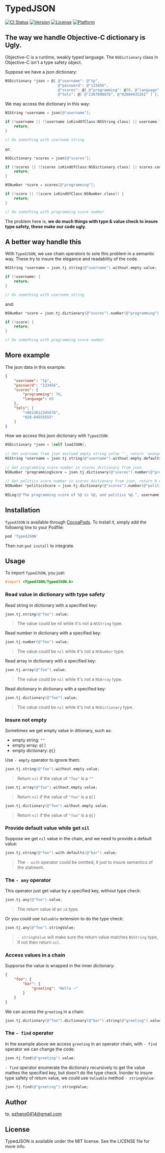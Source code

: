 # TypedJSON

[![CI Status](https://img.shields.io/travis/tp/TypedJSON.svg?style=flat)](https://travis-ci.org/tp/TypedJSON)
[![Version](https://img.shields.io/cocoapods/v/TypedJSON.svg?style=flat)](https://cocoapods.org/pods/TypedJSON)
[![License](https://img.shields.io/cocoapods/l/TypedJSON.svg?style=flat)](https://cocoapods.org/pods/TypedJSON)
[![Platform](https://img.shields.io/cocoapods/p/TypedJSON.svg?style=flat)](https://cocoapods.org/pods/TypedJSON)

## The way we handle Objective-C dictionary is Ugly.

Objective-C is a runtime, weakly typed language. The `NSDictionary` class in Objective-C isn't a type safety object. 

Suppose we have a json dictionary:

```objectivec
NSDictionary *json = @{ @"username": @"tp",
                        @"password": @"123456",
                        @"scores": @{ @"programming": @70, @"language": @80 },
                        @"tels": @[ @"1367890876", @"02884435261" ] };
```

We may access the dictionary in this way:

```objectivec
NSString *username = json[@"username"];

if (!username || ![username isKindOfClass:NSString.class] || username.length == 0) {
    return;
}

// Do something with username string
```

or:

```objectivec
NSDictionary *scores = json[@"scores"];

if (!scores || ![scores isKindOfClass:NSDictionary.class] || scores.count == 0) {
    return;
}

NSNumber *score = scores[@"programming"];

if (!score || ![score isKindOfClass:NSNumber.class]) {
    return;
}

// Do something with programming score number
```

The problem here is, **we do much things with type & value check to insure type safety, these make our code ugly**.

## A better way handle this

With `TypedJSON`, we use chain operators to sole this problem in a semantic way. These try to insure the elegance and readability of the code.

```objectivec
NSString *username = json.tj.string(@"username").without.empty.value;

if (!username) {
    return;
}

// Do something with username string
```

and:

```objectivec
NSNumber *score = json.tj.dictionary(@"scores").number(@"programming").value;

if (!score) {
    return;
}

// Do something with programming score number
```

## More example

The json data in this example:

```json
{
	"username": "tp",
	"password": "123456",
	"scores": {
		"programming": 70,
		"language": 80
	},
	"tels": [
		"+8613612345678",
		"028-84555555"
	]
}
```

How we access this json dictionary with `TypedJSON`:

```objective-c
NSDictionary *json = [self loadJSON];
    
// Get username from json exclued empty string value '', return 'anonymous' while nil.
NSString *username = json.tj.string(@"username").without.empty.defaults(@"anonymous").value;
    
// Get programming score number in scores dictionary from json.
NSNumber *programmingScore = json.tj.dictionary(@"scores").number(@"programming").value;
    
// Get politics score number in scores dictionary from json, return 0 while politics do not exists.
NSNumber *politicsScore = json.tj.dictionary(@"scores").number(@"politics").with.defaults(@0).value;
    
NSLog(@"The programming score of %@ is %@, and politics %@.", username, programmingScore, politicsScore);
```

## Installation

`TypedJSON` is available through [CocoaPods](https://cocoapods.org). To install
it, simply add the following line to your Podfile:

```ruby
pod 'TypedJSON'
```

Then run `pod install` to integrate.

## Usage

To import `TypedJSON`, you just:

```objectivec
#import <TypedJSON/TypedJSON.h>
```

### Read value in dictionary with type safety

Read string in dictionary with a specified key:

```objectivec
json.tj.string(@"foo").value;
```

> The value could be nil while it's not a `NSString` type.

Read number in dictionary with a specified key:

```objectivec
json.tj.number(@"foo").value;
```

> The value could be `nil` while it's not a `NSNumber` type.

Read array in dictionary with a specified key:

```objectivec
json.tj.array(@"foo").value;
```

> The value could be `nil` while it's not a `NSArray` type.

Read dictionary in dictionary with a specified key:

```objectivec
json.tj.dictionary(@"foo").value;
```
> The value could be `nil` while it's not a `NSDictionary` type.

### Insure not empty

Sometimes we get empty value in ditionary, such as:

- empty string: `""`
- empty array: `@[]`
- empty dictionary: `@{}`

Use `- empty` operator to ignore them:

```objectivec
json.tj.string(@"foo").without.empty.value;
```

> Return `nil` if the value of `"foo"` is a `""`

```objectivec
json.tj.array(@"foo").without.empty.value;
```

> Return `nil` if the value of `"foo"` is a `@[]`

```objectivec
json.tj.dictionary(@"foo").without.empty.value;
```

> Return `nil` if the value of `"foo"` is a `@{}`

### Provide default value while get `nil`

Suppose we get `nil` value in the chain, and we need to provide a default value:

```objectivec
json.tj.string(@"foo").with.defaults(@"bar").value;
```

> The `- with` operator could be omitted, it just to insure semantics of the statment.

### The `- any` operator

This operator just get value by a specified key, without type check:

```objectivec
json.tj.any(@"foo").value;
```

> The return value id an `id` type.

Or you could use `Valuable` extension to do the type check:

```objectivec
json.tj.any(@"foo").stringValue;
```

> `- stringValue` will make sure the return value matches `NSString` type, if not then return `nil`.

### Access values in a chain

Supporse the value is wrapped in the inner dictionary:

```json
{
	"foo": {
		"bar": {
			"greeting": "Hello ~"
		}
	}
}
```

We can access the `greeting` in a chain:

```objectivec
json.tj.dictionary(@"foo").dictionary(@"bar").string(@"greeting").value;
```

### The `- find` operator

In the example above we access `greeting` in an operator chain, with `- find` operator we can change the code:

```objectivec
json.tj.find(@"greeting").value;
```

`- find` operator enumerate the dictionary recursively to get the value mathes the specified key, but doen't do the type check. Inorder to insure type safety of return value, we could use `Valuable` method `- stringValue`:

```objectivec
json.tj.find(@"greeting").stringValue;
```

## Author

tp, pzhang0414@gmail.com

## License

TypedJSON is available under the MIT license. See the LICENSE file for more info.
